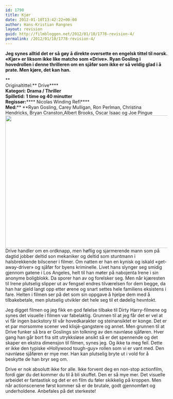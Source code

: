```yaml
---
id: 1790
title: Kjør
date: 2012-01-10T13:42:22+00:00
author: Hans-Kristian Rangnes
layout: revision
guid: http://filmbloggen.net/2012/01/10/1778-revision-4/
permalink: /2012/01/10/1778-revision-4/
---
```

**Jeg synes alltid det er så gøy å direkte oversette en engelsk tittel til norsk. &laquo;Kjør&raquo; er liksom ikke like matcho som &laquo;Drive&raquo;. Ryan Gosling i hovedrollen i denne thrilleren om en sjåfør som ikke er så veldig glad i å prate. Men kjøre, det kan han.<!--more-->**

**  
Originaltittel:** Drive****  
**Kategori:** ****Drama / Thriller****  
**Spilletid:** ****1 time og 40 minutter****  
**Regissør:****** Nicolas Winding Refl****  
**Med:**** **Ryan Gosling, Carey Mulligan, Ron Perlman, Christina Hendricks, Bryan Cranston,Albert Brooks, Oscar Isaac og Joe Pingue  
<a href="http://filmbloggen.net/?attachment_id=1786" rel="attachment wp-att-1786"><img class="alignnone size-large wp-image-1786" src="http://filmbloggen.net/wp-content/uploads//2012/01/wwvireo7-620x412.jpg" alt="" width="620" height="412" /></a>  
Drive handler om en ordknapp, men høflig og sjarmerende mann som på dagtid jobber deltid son mekaniker og deltid som stuntmann i halsbrekkende bilscener i filmer. Om natten er han en kynisk og iskald &laquo;get-away-driver&raquo; og sjåfør for byens kriminelle. Livet hans slynger seg smidig gjennom gatene i Los Angeles, helt til han møter på nabojenta Irene i sin anonyme boligblokk. Da sporer han av og forelsker seg. Men når kjæresten til Irene plutselig slipper ut av fengsel endres tilværelsen for dem begge, da han har gjeld langt opp etter ørene og snart settes hele familiens eksistens i fare. Helten i filmen ser på det som sin oppgave å hjelpe dem med å tilbakebetale, men plutselig utvikler det hele seg til et dødelig hevntokt.

Jeg digget filmen og jeg fikk en god følelse tilbake til Dirty Harry-filmene og synes det visuelle i filmen var fabelaktig. Grunnen til at jeg får det er vel at vi får ingen backstory til vår hovedkarakter og steinansiktet er konge. Det er et par morsomme scener ved klisjè-gangstere og annet. Men grunnen til at Drive funker så bra er Goslings sin tolkning av den navnløse sjåføren. Hver gang han går bort fra sitt utrykksløse ansikt så er det spennende og det skaper en ekstra dimensjon til filmen, synes jeg. Og ikke ta meg feil. Dette er ikke den typiske &laquo;Hollywood tough-guy&raquo; rollen som vi er vant med. Den navnløse sjåføren er mye mer. Han kan plutselig bryte ut i vold for å beskytte de han bryr seg om.

Drive er nok absolutt ikke for alle. Ikke forvent deg en non-stop actionfilm, fordi gjør du det kommer du til å bli skuffet. Den er så mye mer. Det visuelle arbeidet er fantastisk og det er en film du føler skikkelig på kroppen. Men når actionscenene først kommer så er de brutale, godt gjennomført og underholdene. Anbefales på det sterkeste!